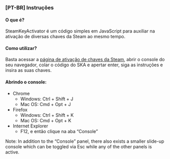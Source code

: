 ### [PT-BR] Instruções
#### O que é?
SteamKeyActivator é um código simples em JavaScript para auxiliar na ativação de diversas chaves da Steam ao mesmo tempo.

#### Como utilizar?
Basta acessar a [página de ativação de chaves da Steam](https://store.steampowered.com/account/registerkey), abrir o console do seu navegador, colar o código do SKA e apertar enter, siga as instruções e insira as suas chaves.
  
#### Abrindo o console:
* Chrome
  * Windows: Ctrl + Shift + J
  * Mac OS: Cmd + Opt + J
* Firefox
  * Windows: Ctrl + Shift + K
  * Mac OS: Cmd + Opt + K
* Internet Explorer
  * F12, e então clique na aba “Console”

Note: In addition to the “Console” panel, there also exists a smaller slide-up console which can be toggled via Esc while any of the other panels is active.
